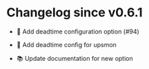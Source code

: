 # Changelog since v0.6.1
- 🔨 Add deadtime configuration option (#94)

* 🔨 Add deadtime config for upsmon

* 📚 Update documentation for new option 
